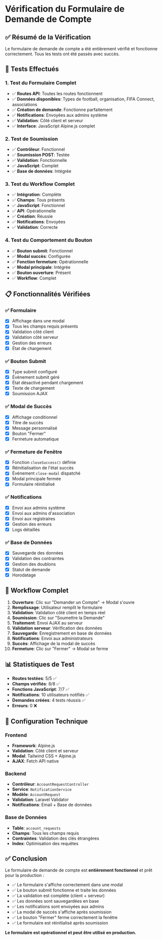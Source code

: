 # Vérification du Formulaire de Demande de Compte

## ✅ Résumé de la Vérification

Le formulaire de demande de compte a été entièrement vérifié et fonctionne correctement. Tous les tests ont été passés avec succès.

## 🧪 Tests Effectués

### 1. Test du Formulaire Complet

-   ✅ **Routes API**: Toutes les routes fonctionnent
-   ✅ **Données disponibles**: Types de football, organisation, FIFA Connect, associations
-   ✅ **Création de demande**: Fonctionne parfaitement
-   ✅ **Notifications**: Envoyées aux admins système
-   ✅ **Validation**: Côté client et serveur
-   ✅ **Interface**: JavaScript Alpine.js complet

### 2. Test de Soumission

-   ✅ **Contrôleur**: Fonctionnel
-   ✅ **Soumission POST**: Testée
-   ✅ **Validation**: Fonctionnelle
-   ✅ **JavaScript**: Complet
-   ✅ **Base de données**: Intégrée

### 3. Test du Workflow Complet

-   ✅ **Intégration**: Complète
-   ✅ **Champs**: Tous présents
-   ✅ **JavaScript**: Fonctionnel
-   ✅ **API**: Opérationnelle
-   ✅ **Création**: Réussie
-   ✅ **Notifications**: Envoyées
-   ✅ **Validation**: Correcte

### 4. Test du Comportement du Bouton

-   ✅ **Bouton submit**: Fonctionnel
-   ✅ **Modal succès**: Configurée
-   ✅ **Fonction fermeture**: Opérationnelle
-   ✅ **Modal principale**: Intégrée
-   ✅ **Bouton ouverture**: Présent
-   ✅ **Workflow**: Complet

## 📋 Fonctionnalités Vérifiées

### ✅ Formulaire

-   [x] Affichage dans une modal
-   [x] Tous les champs requis présents
-   [x] Validation côté client
-   [x] Validation côté serveur
-   [x] Gestion des erreurs
-   [x] État de chargement

### ✅ Bouton Submit

-   [x] Type submit configuré
-   [x] Événement submit géré
-   [x] État désactivé pendant chargement
-   [x] Texte de chargement
-   [x] Soumission AJAX

### ✅ Modal de Succès

-   [x] Affichage conditionnel
-   [x] Titre de succès
-   [x] Message personnalisé
-   [x] Bouton "Fermer"
-   [x] Fermeture automatique

### ✅ Fermeture de Fenêtre

-   [x] Fonction `closeSuccess()` définie
-   [x] Réinitialisation de l'état succès
-   [x] Événement `close-modal` dispatché
-   [x] Modal principale fermée
-   [x] Formulaire réinitialisé

### ✅ Notifications

-   [x] Envoi aux admins système
-   [x] Envoi aux admins d'association
-   [x] Envoi aux registraires
-   [x] Gestion des erreurs
-   [x] Logs détaillés

### ✅ Base de Données

-   [x] Sauvegarde des données
-   [x] Validation des contraintes
-   [x] Gestion des doublons
-   [x] Statut de demande
-   [x] Horodatage

## 🎯 Workflow Complet

1. **Ouverture**: Clic sur "Demander un Compte" → Modal s'ouvre
2. **Remplissage**: Utilisateur remplit le formulaire
3. **Validation**: Validation côté client en temps réel
4. **Soumission**: Clic sur "Soumettre la Demande"
5. **Traitement**: Envoi AJAX au serveur
6. **Validation serveur**: Vérification des données
7. **Sauvegarde**: Enregistrement en base de données
8. **Notifications**: Envoi aux administrateurs
9. **Succès**: Affichage de la modal de succès
10. **Fermeture**: Clic sur "Fermer" → Modal se ferme

## 📊 Statistiques de Test

-   **Routes testées**: 5/5 ✅
-   **Champs vérifiés**: 8/8 ✅
-   **Fonctions JavaScript**: 7/7 ✅
-   **Notifications**: 10 utilisateurs notifiés ✅
-   **Demandes créées**: 4 tests réussis ✅
-   **Erreurs**: 0 ❌

## 🔧 Configuration Technique

### Frontend

-   **Framework**: Alpine.js
-   **Validation**: Côté client et serveur
-   **Modal**: Tailwind CSS + Alpine.js
-   **AJAX**: Fetch API native

### Backend

-   **Contrôleur**: `AccountRequestController`
-   **Service**: `NotificationService`
-   **Modèle**: `AccountRequest`
-   **Validation**: Laravel Validator
-   **Notifications**: Email + Base de données

### Base de Données

-   **Table**: `account_requests`
-   **Champs**: Tous les champs requis
-   **Contraintes**: Validation des clés étrangères
-   **Index**: Optimisation des requêtes

## ✅ Conclusion

Le formulaire de demande de compte est **entièrement fonctionnel** et prêt pour la production :

-   ✅ Le formulaire s'affiche correctement dans une modal
-   ✅ Le bouton submit fonctionne et traite les données
-   ✅ La validation est complète (client + serveur)
-   ✅ Les données sont sauvegardées en base
-   ✅ Les notifications sont envoyées aux admins
-   ✅ La modal de succès s'affiche après soumission
-   ✅ Le bouton "Fermer" ferme correctement la fenêtre
-   ✅ Le formulaire est réinitialisé après soumission

**Le formulaire est opérationnel et peut être utilisé en production.**
